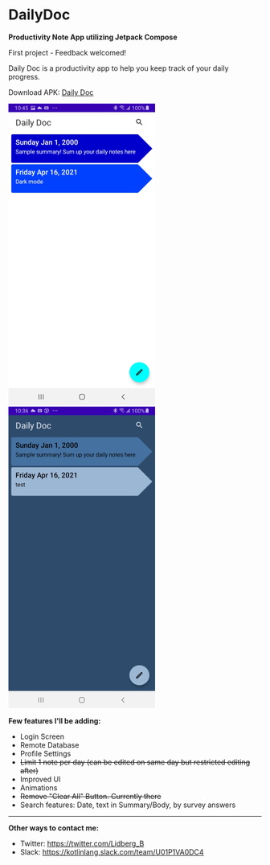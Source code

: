 # DailyDoc
**Productivity Note App utilizing Jetpack Compose**


First project - Feedback welcomed! 

Daily Doc is a productivity app to help you keep track of your daily progress.

Download APK: [Daily Doc](https://drive.google.com/file/d/1QNgtfXcrYIcCSJWijaeHScoawmNUNh6e/view?usp=sharing)


<kbd>![Screenshot](screenshots/LightListScreen.png)</kbd> <kbd>![Screenshot](screenshots/ListScreen.png)</kbd>

[comment]: <> (<kbd>![Screenshot]&#40;screenshots/LightSurvey.png&#41;</kbd><kbd>![Screenshot]&#40;screenshots/AddScreenBody.png&#41;</kbd>)

[comment]: <> (<kbd>![Screenshot]&#40;screenshots/ClearDialog.png&#41;</kbd><kbd>![Screenshot]&#40;screenshots/NoteDetailScreen.png&#41;</kbd>)

**Few features I'll be adding:**
- Login Screen
- Remote Database
- Profile Settings
- ~~Limit 1 note per day (can be edited on same day but restricted editing after)~~
- Improved UI
- Animations
- ~~Remove "Clear All" Button. Currently there~~
- Search features: Date, text in Summary/Body, by survey answers
------------------------------------------
**Other ways to contact me:**
- Twitter: https://twitter.com/Lidberg_B
- Slack: https://kotlinlang.slack.com/team/U01P1VA0DC4

